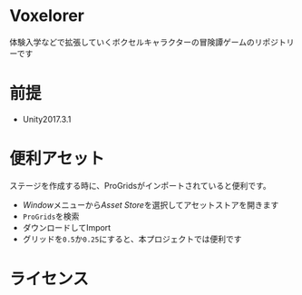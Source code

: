 # Voxelorer
体験入学などで拡張していくボクセルキャラクターの冒険譚ゲームのリポジトリーです

# 前提
- Unity2017.3.1

# 便利アセット
ステージを作成する時に、ProGridsがインポートされていると便利です。

- <i>Window</i>メニューから<i>Asset Store</i>を選択してアセットストアを開きます
- `ProGrids`を検索
- ダウンロードしてImport
- グリッドを`0.5`か`0.25`にすると、本プロジェクトでは便利です

# ライセンス

